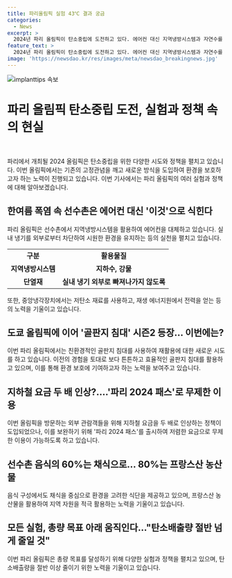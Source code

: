 ```yaml
---
title: 파리올림픽 실험 43℃ 결과 궁금
categories:
  - News
excerpt: >
  2024년 파리 올림픽이 탄소중립에 도전하고 있다. 에어컨 대신 지역냉방시스템과 자연수를 활용하여 선수촌을 냉각하는 등 채식 메뉴를 늘리고 식품의 이동거리를 줄이는 등 다양한 노력을 기울이고 있다. 또한 골판지 침대와 지하철 요금 인상에 대한 논란이 있지만, 지하철 무제한 이용권과 채식 식단으로 관중들의 관심을 끌고 있다. 150만 톤으로 탄소 배출을 50% 감축하는 목표를 세워, 다양한 분야에서 노력 중이다. 올림픽이 탄소중립에 도전하는 쇼케이스로 주목받고 있다.
feature_text: >
  2024년 파리 올림픽이 탄소중립에 도전하고 있다. 에어컨 대신 지역냉방시스템과 자연수를 활용하여 선수촌을 냉각하는 등 채식 메뉴를 늘리고 식품의 이동거리를 줄이는 등 다양한 노력을 기울이고 있다. 또한 골판지 침대와 지하철 요금 인상에 대한 논란이 있지만, 지하철 무제한 이용권과 채식 식단으로 관중들의 관심을 끌고 있다. 150만 톤으로 탄소 배출을 50% 감축하는 목표를 세워, 다양한 분야에서 노력 중이다. 올림픽이 탄소중립에 도전하는 쇼케이스로 주목받고 있다.
image: 'https://newsdao.kr/res/images/meta/newsdao_breakingnews.jpg'
---
```


<p><img src="https://newsdao.kr/res/images/meta/newsdao_breakingnews.jpg" alt="implanttips 속보" /></p>

<h1>파리 올림픽 탄소중립 도전, 실험과 정책 속의 현실</h1>

<p data-ke-size="size16">&nbsp;</p>

<p>파리에서 개최될 2024 올림픽은 탄소중립을 위한 다양한 시도와 정책을 펼치고 있습니다. 이번 올림픽에서는 기존의 고정관념을 깨고 새로운 방식을 도입하여 환경을 보호하고자 하는 노력이 진행되고 있습니다. 이번 기사에서는 파리 올림픽의 여러 실험과 정책에 대해 알아보겠습니다.</p>

<h2 data-ke-size="size26">한여름 폭염 속 선수촌은 에어컨 대신 '이것'으로 식힌다</h2>

<p data-ke-size="size16">파리 올림픽은 선수촌에서 지역냉방시스템을 활용하여 에어컨을 대체하고 있습니다. 실내 냉기를 외부로부터 차단하여 시원한 환경을 유지하는 등의 실천을 펼치고 있습니다.</p>

<table>
    <tr>
        <td style="text-align: center; height: 17px;"><b>구분</b></td>
        <td style="text-align: center; height: 17px;"><b>활용물질</b></td>
    </tr>
    <tr>
        <td style="text-align: center; height: 17px;"><b>지역냉방시스템</b></td>
        <td style="text-align: center; height: 17px;"><b>지하수, 강물</b></td>
    </tr>
    <tr>
        <td style="text-align: center; height: 17px;"><b>단열재</b></td>
        <td style="text-align: center; height: 17px;"><b>실내 냉기 외부로 빠져나가지 않도록</b></td>
    </tr>
</table>

<p data-ke-size="size16">또한, 중앙냉각장치에서는 저탄소 재료를 사용하고, 재생 에너지원에서 전력을 얻는 등의 노력을 기울이고 있습니다.</p>

<h2 data-ke-size="size26">도쿄 올림픽에 이어 '골판지 침대' 시즌2 등장... 이번에는?</h2>

<p data-ke-size="size16">이번 파리 올림픽에서는 친환경적인 골판지 침대를 사용하여 재활용에 대한 새로운 시도를 하고 있습니다. 이전의 경험을 토대로 보다 튼튼하고 효율적인 골판지 침대를 활용하고 있으며, 이를 통해 환경 보호에 기여하고자 하는 노력을 보여주고 있습니다.</p>

<h2 data-ke-size="size26">지하철 요금 두 배 인상?....'파리 2024 패스'로 무제한 이용</h2>

<p data-ke-size="size16">이번 올림픽을 방문하는 외부 관람객들을 위해 지하철 요금을 두 배로 인상하는 정책이 도입되었으나, 이를 보완하기 위해 '파리 2024 패스'를 출시하여 저렴한 요금으로 무제한 이용이 가능하도록 하고 있습니다.</p>

<h2 data-ke-size="size26">선수촌 음식의 60%는 채식으로... 80%는 프랑스산 농산물</h2>

<p data-ke-size="size16">음식 구성에서도 채식을 중심으로 환경을 고려한 식단을 제공하고 있으며, 프랑스산 농산물을 활용하여 지역 자원을 적극 활용하는 노력을 기울이고 있습니다.</p>

<h2 data-ke-size="size26">모든 실험, 총량 목표 아래 움직인다..."탄소배출량 절반 넘게 줄일 것"</h2>

<p data-ke-size="size16">이번 파리 올림픽은 총량 목표를 달성하기 위해 다양한 실험과 정책을 펼치고 있으며, 탄소배출량을 절반 이상 줄이기 위한 노력을 기울이고 있습니다.</p>

<p data-ke-size="size16">&nbsp;</p>

<p data-ke-size="size16">&nbsp;</p>

<p data-ke-size="size16">&nbsp;</p>

